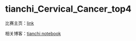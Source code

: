 # tianchi_Cervical_Cancer_top4

比赛主页：[link](https://tianchi.aliyun.com/competition/entrance/231757/information)

相关博客：[tianchi notebook](https://tianchi.aliyun.com/notebook-ai/detail?postId=114028)
